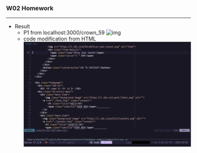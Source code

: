 ### W02 Homework
------
- Result
  - P1 from localhost:3000/crown_59
    ![img](../assets/w02_result.png)
  - code modification from HTML
    ![img2](../assets/w02_result2.png)
